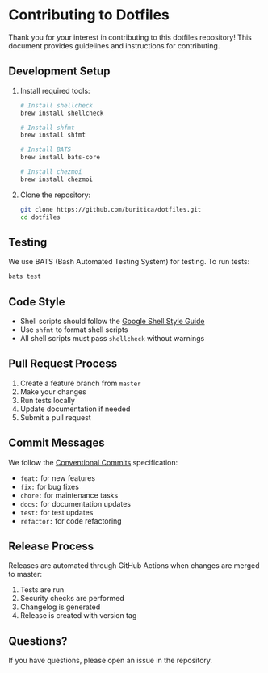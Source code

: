 # Contributing to Dotfiles

Thank you for your interest in contributing to this dotfiles repository! This document provides guidelines and instructions for contributing.

## Development Setup

1. Install required tools:
   ```bash
   # Install shellcheck
   brew install shellcheck

   # Install shfmt
   brew install shfmt

   # Install BATS
   brew install bats-core

   # Install chezmoi
   brew install chezmoi
   ```

2. Clone the repository:
   ```bash
   git clone https://github.com/buritica/dotfiles.git
   cd dotfiles
   ```

## Testing

We use BATS (Bash Automated Testing System) for testing. To run tests:

```bash
bats test
```

## Code Style

- Shell scripts should follow the [Google Shell Style Guide](https://google.github.io/styleguide/shellguide.html)
- Use `shfmt` to format shell scripts
- All shell scripts must pass `shellcheck` without warnings

## Pull Request Process

1. Create a feature branch from `master`
2. Make your changes
3. Run tests locally
4. Update documentation if needed
5. Submit a pull request

## Commit Messages

We follow the [Conventional Commits](https://www.conventionalcommits.org/) specification:

- `feat:` for new features
- `fix:` for bug fixes
- `chore:` for maintenance tasks
- `docs:` for documentation updates
- `test:` for test updates
- `refactor:` for code refactoring

## Release Process

Releases are automated through GitHub Actions when changes are merged to master:

1. Tests are run
2. Security checks are performed
3. Changelog is generated
4. Release is created with version tag

## Questions?

If you have questions, please open an issue in the repository. 
